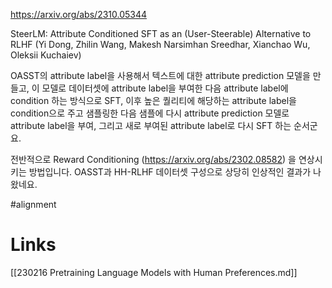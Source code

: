 https://arxiv.org/abs/2310.05344

SteerLM: Attribute Conditioned SFT as an (User-Steerable) Alternative to RLHF (Yi Dong, Zhilin Wang, Makesh Narsimhan Sreedhar, Xianchao Wu, Oleksii Kuchaiev)

OASST의 attribute label을 사용해서 텍스트에 대한 attribute prediction 모델을 만들고, 이 모델로 데이터셋에 attribute label을 부여한 다음 attribute label에 condition 하는 방식으로 SFT, 이후 높은 퀄리티에 해당하는 attribute label을 condition으로 주고 샘플링한 다음 샘플에 다시 attribute prediction 모델로 attribute label을 부여, 그리고 새로 부여된 attribute label로 다시 SFT 하는 순서군요.

전반적으로 Reward Conditioning (https://arxiv.org/abs/2302.08582) 을 연상시키는 방법입니다. OASST과 HH-RLHF 데이터셋 구성으로 상당히 인상적인 결과가 나왔네요.

#alignment

# Links

[[230216 Pretraining Language Models with Human Preferences.md]]